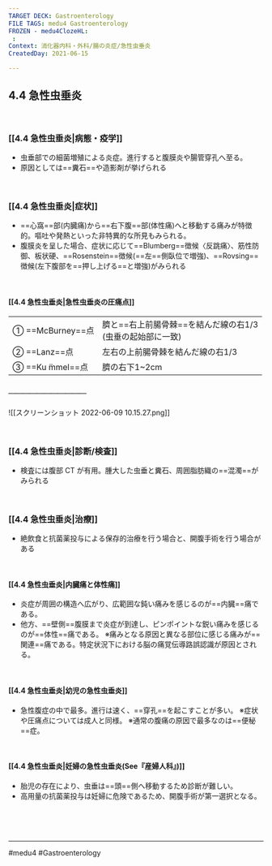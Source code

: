 ```yaml
---
TARGET DECK: Gastroenterology
FILE TAGS: medu4 Gastroenterology
FROZEN - medu4ClozeHL:
 : 
Context: 消化器内科・外科/腸の炎症/急性虫垂炎
CreatedDay: 2021-06-15

---
```


## 4.4 急性虫垂炎

<br>

### [[4.4 急性虫垂炎|病態・疫学]]
* 虫垂部での細菌増殖による炎症。進行すると腹膜炎や腸管穿孔へ至る。
* 原因としては==糞石==や造影剤が挙げられる
<!--ID: 1624766942702-->


<br>

### [[4.4 急性虫垂炎|症状]]
* ==心窩==部(内臓痛)から==右下腹==部(体性痛)へと移動する痛みが特徴的。嘔吐や発熱といった非特異的な所見もみられる。
* 腹膜炎を呈した場合、症状に応じて==Blumberg==徴候〈反跳痛〉、筋性防御、板状硬、==Rosenstein==徴候(==左==側臥位で増強)、==Rovsing==徴候(左下腹部を==押し上げる==と増強)がみられる
<!--ID: 1624766942707-->

<br>


#### [[4.4 急性虫垂炎|急性虫垂炎の圧痛点]]
| | |
|---|---|
|① ==McBurney==点|臍と==右上前腸骨棘==を結んだ線の右1/3<br>(虫垂の起始部に一致)|
|② ==Lanz==点|左右の上前腸骨棘を結んだ線の右1/3|
|③ ==Ku ̈mmel==点|臍の右下1~2cm|
##### ＿＿＿＿＿＿＿＿＿＿＿
![[スクリーンショット 2022-06-09 10.15.27.png]]
<!--ID: 1624766942713-->


<br>

### [[4.4 急性虫垂炎|診断/検査]]
* 検査には腹部 CT が有用。腫大した虫垂と糞石、周囲脂肪織の==混濁==がみられる
<!--ID: 1624766942719-->


<br>

### [[4.4 急性虫垂炎|治療]]
* 絶飲食と抗菌薬投与による保存的治療を行う場合と、開腹手術を行う場合がある


<br>

#### [[4.4 急性虫垂炎|内臓痛と体性痛]]
* 炎症が周囲の構造へ広がり、広範囲な鈍い痛みを感じるのが==内臓==痛である。
* 他方、==壁側==腹膜まで炎症が到達し、ピンポイントな鋭い痛みを感じるのが==体性==痛である。
※痛みとなる原因と異なる部位に感じる痛みが==関連==痛である。特定状況下における脳の痛覚伝導路誤認識が原因とされる。
<!--ID: 1624766942725-->


<br>

#### [[4.4 急性虫垂炎|幼児の急性虫垂炎]]
* 急性腹症の中で最多。進行は速く、==穿孔==を起こすことが多い。
※症状や圧痛点については成人と同様。
※通常の腹痛の原因で最多なのは==便秘==症。
<!--ID: 1624766942730-->


<br>

#### [[4.4 急性虫垂炎|妊婦の急性虫垂炎(See『産婦人科』)]]
* 胎児の存在により、虫垂は==頭==側へ移動するため診断が難しい。
* 高用量の抗菌薬投与は妊婦に危険であるため、開腹手術が第一選択となる。
 
<!--ID: 1624766942738-->


<br><br><br>

---
#medu4 #Gastroenterology 
